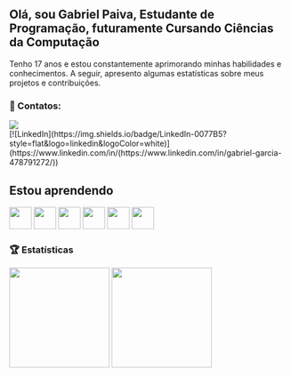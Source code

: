 ## Olá, sou Gabriel Paiva, Estudante de Programação, futuramente Cursando Ciências da Computação
Tenho 17 anos e estou constantemente aprimorando minhas habilidades e conhecimentos. A seguir, apresento algumas estatísticas sobre meus projetos e contribuições.


### 📱 Contatos:

<div>
<a href = "mailto:contato@gabrielvitortknmx@gmail.com"><img loading="lazy" src="https://img.shields.io/badge/Gmail-D14836?style=for-the-badge&logo=gmail&logoColor=white" target="_blank"></a>
</div>
[![LinkedIn](https://img.shields.io/badge/LinkedIn-0077B5?style=flat&logo=linkedin&logoColor=white)](https://www.linkedin.com/in/(https://www.linkedin.com/in/gabriel-garcia-478791272/))

## Estou aprendendo

<img loading="lazy" src="https://cdn.jsdelivr.net/gh/devicons/devicon@latest/icons/python/python-original.svg" width="40" height="40"/>
<img loading="lazy" src="https://img.shields.io/badge/HTML-FF5733?style=flat&logo=html5&logoColor=white" width="40" height="40"/>
<img loading="lazy" src="https://img.shields.io/badge/CSS-0a74da?style=flat&logo=css3&logoColor=white" width="40" height="40"/>
<img loading="lazy" src="https://img.shields.io/badge/JavaScript-F7DF1E?style=flat&logo=javascript&logoColor=black" width="40" height="40"/>
<img loading="lazy" src="https://img.shields.io/badge/TypeScript-007acc?style=flat&logo=typescript&logoColor=white" width="40" height="40"/>
<img loading="lazy" src="https://img.shields.io/badge/Node.js-339933?style=flat&logo=node.js&logoColor=white" width="40" height="40"/>

### 🏆 Estatísticas
<div>
<img loading="lazy" height="180em" src="https://github-readme-stats.vercel.app/api/top-langs/?username=GabrielPaiva07&langs_count=8&theme=dracula"/>
<img loading="lazy" height="180em" src="https://github-readme-stats.vercel.app/api?username=GabrielPaiva07&show_icons=true&theme=dracula&include_all_commits=true&count_private=true"/>
</div>

